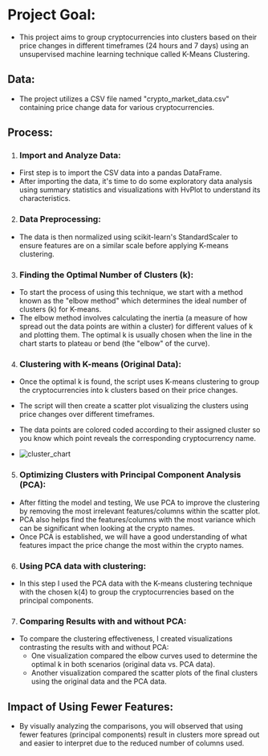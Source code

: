 # Project Goal:

* This project aims to group cryptocurrencies into clusters based on their price changes in different timeframes (24 hours and 7 days) using an unsupervised machine learning technique called K-Means Clustering.

## Data:
* The project utilizes a CSV file named "crypto_market_data.csv" containing price change data for various cryptocurrencies.

## Process:

1. ### Import and Analyze Data:
  * First step is to import the CSV data into a pandas DataFrame.
  * After importing the data, it's time to do some exploratory data analysis using summary statistics and visualizations with HvPlot to understand its characteristics.

2. ### Data Preprocessing:
  * The data is then normalized using scikit-learn's StandardScaler to ensure features are on a similar scale before applying K-means clustering.

3. ### Finding the Optimal Number of Clusters (k):
  * To start the process of using this technique, we start with a method known as the "elbow method" which determines the ideal number of clusters (k) for K-means.
  * The elbow method involves calculating the inertia (a measure of how spread out the data points are within a cluster) for different values of k and plotting them. The optimal k is usually chosen when the line in the chart starts to plateau or bend (the "elbow" of the curve).
  
4. ### Clustering with K-means (Original Data):
  * Once the optimal k is found, the script uses K-means clustering to group the cryptocurrencies into k clusters based on their price changes.
  * The script will then create a scatter plot visualizing the clusters using price changes over different timeframes.
  * The data points are colored coded according to their assigned cluster so you know which point reveals the corresponding cryptocurrency name.

  * ![cluster_chart](https://github.com/itzryanstowers/Crypto-Analysis-with-clustering/assets/113382980/19b87d27-6c0b-4092-bcfa-91d995d80ce6)


5. ### Optimizing Clusters with Principal Component Analysis (PCA):
  * After fitting the model and testing, We use PCA to improve the clustering by removing the most irrelevant features/columns within the scatter plot.
  * PCA also helps find the features/columns with the most variance which can be significant when looking at the crypto names.
  * Once PCA is established, we will have a good understanding of what features impact the price change the most within the crypto names.

6. ### Using PCA data with clustering:
  * In this step I used the PCA data with the K-means clustering technique with the chosen k(4) to group the cryptocurrencies based on the principal components.

7. ### Comparing Results with and without PCA:
* To compare the clustering effectiveness, I created visualizations contrasting the results with and without PCA:
  * One visualization compared the elbow curves used to determine the optimal k in both scenarios (original data vs. PCA data).
  * Another visualization compared the scatter plots of the final clusters using the original data and the PCA data.

## Impact of Using Fewer Features:
* By visually analyzing the comparisons, you will observed that using fewer features (principal components) result in clusters more spread out and easier to interpret due to the reduced number of columns used.
